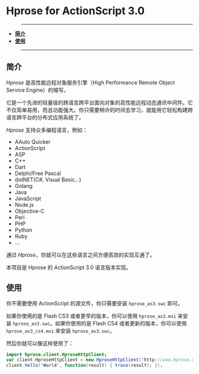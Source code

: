 # Hprose for ActionScript 3.0

>---
- **[简介](#简介)**
- **[使用](#使用)**

>---

## 简介

*Hprose* 是高性能远程对象服务引擎（High Performance Remote Object Service Engine）的缩写。

它是一个先进的轻量级的跨语言跨平台面向对象的高性能远程动态通讯中间件。它不仅简单易用，而且功能强大。你只需要稍许的时间去学习，就能用它轻松构建跨语言跨平台的分布式应用系统了。

*Hprose* 支持众多编程语言，例如：

* AAuto Quicker
* ActionScript
* ASP
* C++
* Dart
* Delphi/Free Pascal
* dotNET(C#, Visual Basic...)
* Golang
* Java
* JavaScript
* Node.js
* Objective-C
* Perl
* PHP
* Python
* Ruby
* ...

通过 *Hprose*，你就可以在这些语言之间方便高效的实现互通了。

本项目是 Hprose 的 ActionScript 3.0 语言版本实现。

## 使用

你不需要使用 ActionScript 的源文件，你只需要安装 `hprose_as3.swc` 即可。

如果你使用的是 Flash CS3 或者更早的版本，你可以使用 `hprose_as3.mxi` 来安装 `hprose_as3.swc`。如果你使用的是 Flash CS4 或者更新的版本，你可以使用 `hprose_as3_cs4.mxi` 来安装 `hprose_as3.swc`。

然后你就可以像这样使用了：

```ActionScript
import hprose.client.HproseHttpClient;
var client:HproseHttpClient = new HproseHttpClient('http://www.hprose.com/example/');
client.hello('World', function(result) { trace(result); });
```
